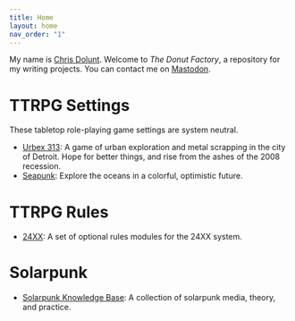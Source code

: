 ```yaml
---
title: Home
layout: home
nav_order: "1"
---
```

My name is [Chris Dolunt](docs/about-me). Welcome to _The Donut Factory_, a repository for my writing projects. You can contact me on <a rel="me" href="https://dice.camp/@cwdolunt">Mastodon</a>.
# TTRPG Settings
These tabletop role-playing game settings are system neutral.

- [Urbex 313](/docs/urbex-313/urbex-rulebook): A game of urban exploration and metal scrapping in the city of Detroit. Hope for better things, and rise from the ashes of the 2008 recession.
- [Seapunk](/docs/seapunk/): Explore the oceans in a colorful, optimistic future.

# TTRPG Rules
- [24XX](/docs/24xx/): A set of optional rules modules for the 24XX system.

# Solarpunk
- [Solarpunk Knowledge Base](docs/solarpunk/): A collection of solarpunk media, theory, and practice.


